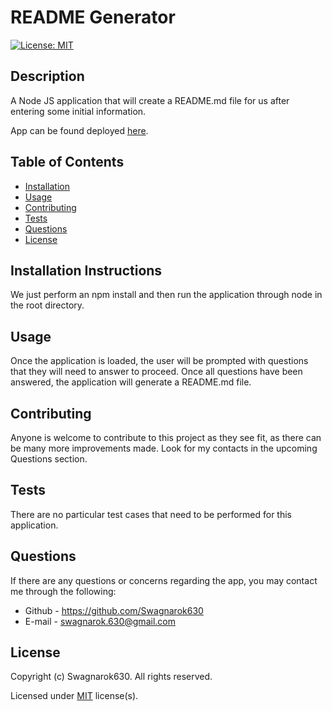 
# README Generator
[![License: MIT](https://img.shields.io/badge/License-MIT-yellow.svg)](https://opensource.org/licenses/MIT)

## Description
A Node JS application that will create a README.md file for us after entering some initial information.

App can be found deployed [here](https://www.github.com/Swagnarok630/ReadMe_Generator).

## Table of Contents
* [Installation](#installation)
* [Usage](#usage)
* [Contributing](#contributing)
* [Tests](#tests)
* [Questions](#questions)
* [License](#license)


## <a name="installation"></a>Installation Instructions
We just perform an npm install and then run the application through node in the root directory.

## <a name="usage"></a>Usage
Once the application is loaded, the user will be prompted with questions that they will need to answer to proceed. Once all questions have been answered, the application will generate a README.md file.

## <a name="contributing"></a>Contributing
Anyone is welcome to contribute to this project as they see fit, as there can be many more improvements made. Look for my contacts in the upcoming Questions section.

## <a name="tests"></a>Tests
There are no particular test cases that need to be performed for this application.

## <a name="questions"></a>Questions
If there are any questions or concerns regarding the app, you may contact me through the following:
* Github - <https://github.com/Swagnarok630>
* E-mail - swagnarok.630@gmail.com

## <a name="license"></a>License
Copyright (c) Swagnarok630. All rights reserved.

Licensed under [MIT](https://opensource.org/licenses/MIT) license(s).
    